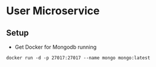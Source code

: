 # User Microservice

## Setup

- Get Docker for Mongodb running

```docker
docker run -d -p 27017:27017 --name mongo mongo:latest
```